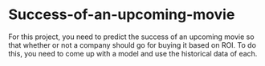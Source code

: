 # Success-of-an-upcoming-movie
For this project, you need to predict the success of an upcoming movie so that whether or not a company should go for buying it based on ROI. To do this, you need to come up with a model and use the historical data of each.
